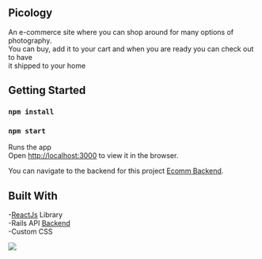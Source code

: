 
## Picology
An e-commerce site where you can shop around for many options of photography.<br> You can buy, add it to your cart and when you are ready you can check out to have<br>it shipped to your home

## Getting Started

### `npm install`

### `npm start`

Runs the app <br />
Open [http://localhost:3000](http://localhost:3000) to view it in the browser.

You can navigate to the backend for this project  [Ecomm Backend](https://github.com/Samanthaponce5/Ecomm-backend).


## Built With
-[ReactJs](https://reactjs.org/) Library <br>
-Rails API [Backend](https://github.com/Samanthaponce5/plasticTalesBackend)<br>
-Custom CSS<br>

<img src="src/image/ezgif.com-video-to-gif (3).gif">


